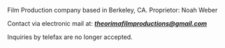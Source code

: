 Film Production company based in Berkeley, CA. Proprietor: Noah Weber

Contact via electronic mail at: ***theorimafilmproductions@gmail.com*** 

Inquiries by telefax are no longer accepted.

